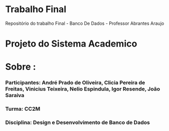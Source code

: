 # Trabalho Final
Repositório do trabalho Final - Banco De Dados - Professor Abrantes Araujo

# Projeto do Sistema Academico 

# Sobre :
### Participantes: André Prado de Oliveira, Clicia Pereira de Freitas, Vinicius Teixeira, Nelio Espindula, Igor Resende, João Saraiva
### Turma: CC2M
### Disciplina: Design e Desenvolvimento de Banco de Dados
